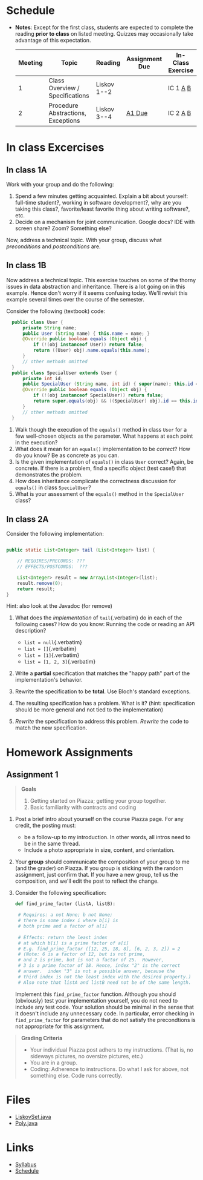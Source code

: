 # Schedule

-   **Notes**: Except for the first class, students are expected to
    complete the reading **prior to class** on listed meeting. Quizzes
    may occasionally take advantage of this expectation. 

    | Meeting | Topic                              | Reading     | Assignment Due          | In-Class Exercise                        |
    |---------|------------------------------------|-------------|-------------------------|------------------------------------------|
    | 1       | Class Overview / Specifications    | Liskov 1--2 |                         | IC 1 [A](#in-class-1a) [B](#in-class-1b) |
    | 2       | Procedure Abstractions, Exceptions | Liskov 3--4 | [A1 Due](#assignment-1) | IC 2 [A](#in-class-2a) [B](#in-class-2b) |


# In class Excercises

## In class 1A

Work with your group and do the following:

1.  Spend a few minutes getting acquainted. Explain a bit about
    yourself: full-time student?, working in software development?, why
    are you taking this class?, favorite/least favorite thing about
    writing software?, etc.
2.  Decide on a mechanism for joint communication. Google docs? IDE with
    screen share? Zoom? Something else?

Now, address a technical topic. With your group, discuss what
*preconditions* and *postconditions* are.

## In class 1B

Now address a technical topic. This exercise touches on some of the thorny issues in data abstraction and inheritance. There is a lot going on in this example. Hence don't worry if it seems confusing today. We'll revisit this example several times over the course of the semester.

Consider the following (textbook) code:

``` java
  public class User {
      private String name;
      public User (String name) { this.name = name; }
      @Override public boolean equals (Object obj) {
          if (!(obj instanceof User)) return false;
          return ((User) obj).name.equals(this.name);
      }
      // other methods omitted
  }
  public class SpecialUser extends User {
      private int id;
      public SpecialUser (String name, int id) { super(name); this.id = id; }
      @Override public boolean equals (Object obj) {
          if (!(obj instanceof SpecialUser)) return false;
          return super.equals(obj) && ((SpecialUser) obj).id == this.id;
      }
      // other methods omitted
  }
```

1. Walk though the execution of the `equals()` method in class `User` for a few well-chosen objects as the parameter. What happens at each point in the execution? 
2. What does it mean for an `equals()` implementation to be *correct*? How do you know? Be as concrete as you can. 
3. Is the given implementation of `equals()` in class `User` correct? Again, be concrete. If there is a problem, find a specific object (test case!) that demonstrates the problem. 
4. How does inheritance complicate the correctness discussion for `equals()` in class `SpecialUser`? 
5. What is your assessment of the `equals()` method in the `SpecialUser` class?


## In class 2A

Consider the following implementation:

``` java

public static List<Integer> tail (List<Integer> list) {

    // REQUIRES/PRECONDS: ???
    // EFFECTS/POSTCONDS:  ???

    List<Integer> result = new ArrayList<Integer>(list);
    result.remove(0);
    return result;
}
```

Hint: also look at the Javadoc (for remove)

1.  What does the *implementation* of `tail`{.verbatim} do in each of
    the following cases? How do you know: Running the code or reading an
    API description?

    -   `list = null`{.verbatim}
    -   `list = []`{.verbatim}
    -   `list = [1]`{.verbatim}
    -   `list = [1, 2, 3]`{.verbatim}

2.  Write a **partial** specification that matches the "happy path"
    part of the implementation's behavior.

3.  Rewrite the specification to be **total**. Use Bloch's standard
    exceptions.

4.  The resulting specification has a problem. What is it? (hint:
    specification should be more general and not tied to the
    implementation)

5.  *Rewrite* the specification to address this problem. *Rewrite* the
    code to match the new specification.

<!-- ## In class 2B -->

<!-- **Goal**: Understanding Contracts -->

<!-- Consider the 3 methods `hasNext`{.verbatim} , `next`{.verbatim}, and -->
<!-- `remove`{.verbatim} in the Java -->
<!-- [Iterator](https://docs.oracle.com/javase/7/docs/api/java/util/Iterator.html) -->
<!-- interface: -->

<!-- -   For each method, identify all preconditions and postconditions. -->
<!-- -   For each precondition, identify a specific input that violates the -->
<!--     precondition. -->
<!-- -   For each postcondition, identify an input specific to that -->
<!--     postcondition. -->

<!-- ## In class 3A -->

<!-- Consider a simple generic `Queue`{.verbatim} implementation. -->

<!-- ``` java -->

<!-- public class Queue <E> { -->

<!--     private List<E> elements; -->
<!--     private int size; -->

<!--     public Queue() { -->
<!--         this.elements = new ArrayList<E>(); -->
<!--         this.size = 0; -->
<!--     } -->

<!--     public void enQueue (E e) { -->
<!--         elements.add(e); -->
<!--         size++; -->
<!--     } -->

<!--     public E deQueue () { -->
<!--         if (size == 0) throw new IllegalStateException("Queue.deQueue"); -->
<!--         E result = elements.get(0); -->
<!--         elements.remove(0); -->
<!--         size--; -->
<!--         return result; -->
<!--     } -->

<!--     public boolean isEmpty() { -->
<!--         return size == 0; -->
<!--     } -->
<!-- } -->

<!-- ``` -->

<!-- 1.  Rewrite `Queue`{.verbatim} to be **immutable**. Keep the -->
<!--     representation variables `elements`{.verbatim} and -->
<!--     `size`{.verbatim}. -->
<!-- 2.  Do the right thing with `enQueue()`{.verbatim}. -->
<!-- 3.  Do the right thing with `deQueue()`{.verbatim}. -->

<!-- ## In class 3B -->

<!-- Consider Liskov's Poly example, where an abstract Poly is defined as -->
<!-- $c_0 + c_1x + c_2x^2 + \dots$, and is implemented with two variables: -->

<!-- ``` java -->
<!-- private int deg; -->
<!-- private int[] trms; -->
<!-- ``` -->

<!-- ``` text -->
<!-- Fill in example values that are mapped by the abstraction function. -->
<!-- Abstract Poly State: -->
<!-- What is a "state"? -->



<!-- AF -->
<!-- /|\ -->
<!-- | -->
<!-- | -->
<!-- | -->
<!-- |---------------------------------------------------------- -->
<!-- | -->
<!-- | -->
<!-- | -->
<!-- | -->






<!-- Representation State: (deg, trms) -->
<!-- ``` -->

<!-- 1.  Identify representation states that should not be mapped. -->
<!-- 2.  Try to capture these states with a rule (that is, a rep-invariant). -->
<!-- 3.  Devise a representation that is suitable for a mutable version of -->
<!--     Poly. -->
<!-- 4.  Develop a rep-invariant for that representation. -->

<!-- ## In class 4 -->

<!-- ``` java -->
<!-- // {N >= 0}   # P -->
<!-- i = 0; -->
<!-- while (i < N){ -->
<!--     i = i + 1; -->
<!-- } -->

<!-- //{i == N}  # Q -->
<!-- ``` -->

<!-- -   Identify the loop invariants for the loop in this program -->
<!-- -   Use a sufficiently strong invariant to prove the program is correct -->
<!-- -   Attemp to prove the program using an insufficiently strong -->
<!--     invariant, describe what happens and why. -->

<!-- ## In class 5A -->

<!-- Consider Liskov's immutable `Poly`{.verbatim} example, where an -->
<!-- abstract `Poly`{.verbatim} is defined as $c_0 + c_1x + c_2x^2 + \dots$, -->
<!-- and is implemented with one variable: -->

<!-- ``` java -->
<!-- private Map<Integer, Integer> map; -->
<!-- ``` -->

<!-- Fill in example values that are mapped by the abstraction function. -->

<!-- ``` text -->

<!-- Abstract State: Poly -->

<!-- AF -->
<!-- /|\ -->
<!-- | -->
<!-- | -->
<!-- | -->
<!-- |---------------------------------------------------------- -->
<!-- | -->
<!-- | -->
<!-- | -->
<!-- | -->



<!-- Representation State: map -->

<!-- ``` -->

<!-- 1.  Identify representation states that should not be mapped. -->
<!-- 2.  Try to capture these states with a rule (that is, a rep-invariant). -->
<!-- 3.  Consider implementing the `degree()`{.verbatim} method. What code -->
<!--     would do the job? What more specific type of map would make the -->
<!--     implementation simpler? -->

<!-- ## In class 5B -->

<!-- Consider the code: -->

<!-- ``` java -->

<!-- public class Members { -->
<!--     // Members is a mutable record of organization membership -->
<!--     // AF: Collect the list as a set -->
<!--     // rep-inv1: members != null -->
<!--     // rep-inv2: members != null && no duplicates in members -->
<!--     // for simplicity, assume null can be a member... -->

<!--     List<Person> members;   // the representation -->

<!--     //  Post: person becomes a member -->
<!--     public void join (Person person) { members.add   (person);} -->

<!--     //  Post: person is no longer a member -->
<!--     public void leave(Person person) { members.remove(person);} -->

<!-- ``` -->

<!-- 1.  Analyze these 4 questions for rep-inv 1. -->
<!--     1.  Does `join()`{.verbatim} maintain rep-inv? -->
<!--     2.  Does `join()`{.verbatim} satisfy contract? -->
<!--     3.  Does `leave()`{.verbatim} maintain rep-inv? -->
<!--     4.  Does `leave()`{.verbatim} satisfy contract? -->
<!-- 2.  Repeat for rep-inv 2. -->
<!-- 3.  Recode `join()`{.verbatim} to make the verification go through. -->
<!--     Which rep-invariant do you use? -->
<!-- 4.  Recode `leave()`{.verbatim} to make the verification go through. -->
<!--     Which rep-invariant do you use? -->

<!-- ## In class 6A -->

<!-- Consider the Java `Iterator<E>`{.verbatim} interface: -->

<!-- ``` java -->
<!-- public boolean hasNext(); -->
<!-- public E next() throws NoSuchElementException -->
<!--                        public void remove() throws IllegalStateException -->
<!-- ``` -->

<!-- 1.  What is the abstract state of an iterator without the -->
<!--     `remove()`{.verbatim} method? -->
<!-- 2.  Work through an example iterating over a list of strings: -->
<!--     `["bat", "cat", "dog"]`{.verbatim} -->
<!-- 3.  What is the abstract state of an iterator with a -->
<!--     `previous()`{.verbatim} method? -->
<!-- 4.  What is the abstract state of an iterator with the -->
<!--     `remove()`{.verbatim} method? -->

<!-- ## In class 6B -->

<!-- Consider the example in Bloch's Item 50 (3rd Edition): -->

<!-- ``` java -->

<!-- // Broken “immutable” time period class -->
<!-- public final class Period {               // Question 3 -->
<!--     private final Date start; -->
<!--     private final Date end; -->

<!--     /** -->
<!--      * @param start the beginning of the period -->
<!--      * @param end the end of the period; must not precede start -->
<!--      * @throws IAE if start is after end -->
<!--      * @throws NPE if start or end null -->
<!--      */ -->

<!--     public Period (Date start, Date end) { -->
<!--         if (start.compareTo(end) > 0) throw new IAE(); -->
<!--         this.start = start; this.end = end;  // Question 1 -->
<!--     } -->
<!--     public Date start() { return start;}    // Question 2 -->
<!--     public Date end()   { return end;}      // Question 2 -->
<!-- } -->
<!-- ``` -->

<!-- 1.  Write code that shows the problem the line marked // Question 1. -->

<!-- 2.  Write code that shows the problem the lines marked // Question 2. -->

<!-- 3.  Suppose that the class declaration were: -->

<!--     ``` java -->
<!--     public class Period { // Question 3 -->
<!--     ``` -->

<!--     -   Write code that shows the problem. -->

<!-- 4.  Bloch fixes the constructor as follows: -->

<!--     ``` java -->
<!--     public Period (Date start, Date end) { -->
<!--         this.start = new Date(start.getTime());  // Defensive copy -->
<!--         this.end   = new Date(end.getTime());    // Defensive copy -->

<!--         if (this.start.compareTo(end) > 0) throw new IAE(); -->
<!--     ``` -->

<!--     1.  Bloch states that `clone()`{.verbatim} would be inappropriate -->
<!--         for copying the dates. Write code that shows the problem. -->
<!--     2.  Bloch defers the exception check until the end, which seems to -->
<!--         violate normal practice. What's the problem with checking -->
<!--         early? -->

<!-- ## In class 7A -->

<!-- **Goal**: Understanding dynamic dispatching -->

<!-- Consider Liskov's `MaxIntSet`{.verbatim} example with explict -->
<!-- `repOk()`{.verbatim} calls: (Really, we'd need assertions on these -->
<!-- calls...) -->

<!-- ``` java -->

<!-- public class IntSet { -->
<!--     public void insert(int x) {...; repOk();} -->
<!--     public void remove(int x) {...; repOk();} -->
<!--     public boolean repOk() {...} -->
<!-- } -->
<!-- public class MaxIntSet extends IntSet { -->
<!--     public void insert(int x) {...; super.insert(x); repOk();} -->
<!--     public void remove(int x) {super.remove(x); ...; repOk();} -->
<!--     public boolean repOk() {super.repOk(); ...;} -->
<!-- } -->

<!-- MaxIntSet s = {3, 5}; s.remove(5);  // repOk()???? -->
<!-- ``` -->

<!-- 1.  What do the `"..."`{.verbatim} bits do? -->
<!-- 2.  How does the call work out? -->
<!-- 3.  What is the abstract state of a `MaxIntSet`{.verbatim}? There are -->
<!--     two options. What are they, and what are the consequences of each -->
<!--     choice? -->

<!-- ## In class 7B -->

<!-- Consider the following: -->

<!-- ``` java -->

<!-- class A: -->
<!--     public void reduce (Reducer x) -->
<!--         // Effects: if x is null throw NPE -->
<!--         // else if x is not appropriate for this throw IAE -->
<!--         // else reduce this by x -->

<!--         class B: -->
<!--         public void reduce (Reducer x) -->
<!--         // Requires: x is not null -->
<!--         // Effects: if x is not appropriate for this throw IAE -->
<!--         // else reduce this by x -->

<!--         class C: -->
<!--         public void reduce (Reducer x) -->
<!--         // Effects: if x is null return (normally) with no change to this -->
<!--         // else if x is not appropriate for this throw IAE -->
<!--         // else reduce this by x -->
<!-- ``` -->

<!-- Analyze the "methods rule" for `reduce()`{.verbatim} in each of these -->
<!-- cases: Note: Some analysis may not be necessary. If so, indicate that. -->

<!-- ``` text -->

<!-- B extends A. -->
<!-- Precondition Part: -->
<!-- Postcondition Part: -->
<!-- ----------------------------------- -->
<!-- C extends A. -->
<!-- Precondition Part: -->
<!-- Postcondition Part: -->
<!-- ----------------------------------- -->
<!-- A extends B. -->
<!-- Precondition Part: -->
<!-- Postcondition Part: -->
<!-- ----------------------------------- -->
<!-- C extends B. -->
<!-- Precondition Part: -->
<!-- Postcondition Part: -->
<!-- ----------------------------------- -->
<!-- A extends C. -->
<!-- Precondition Part: -->
<!-- Postcondition Part: -->
<!-- ----------------------------------- -->
<!-- ``` -->

<!-- ## In class 7C -->

<!-- Consider the following: -->

<!-- ``` java -->
<!-- public class Counter{   // Liskov 7.8 -->
<!--     public Counter()     //EFF: Makes this contain 0 -->
<!--         public int get()     //EFF: Returns the value of this -->
<!--         public void incr()   //MOD: this //EFF: makes this larger -->
<!--         } -->
<!-- public class Counter2 extends Counter { // Liskov 7.9 -->
<!--     public Counter2()         //EFF: Makes this contain 0 -->
<!--         public void incr()       // MOD: this //EFF: double this -->
<!--         } -->
<!-- public class Counter3 extends Counter {  // Liskov 7.10 -->
<!--     public Counter3(int n)   //EFF: Makes this contain n -->
<!--         public void incr(int n)  // MOD: this //EFF: if n>0 add n to this -->
<!--         } -->
<!-- ``` -->

<!-- 1.  Is there a constraint about negative/zero values for this? How do we -->
<!--     know? -->
<!-- 2.  What methods are in the `Counter2`{.verbatim} API? -->
<!-- 3.  Is `Counter2`{.verbatim} a valid subtype of Counter? -->
<!-- 4.  What methods are in the `Counter3`{.verbatim} API? -->

<!-- ## In class 8 -->

<!-- This is a recap exercise. -->

<!-- ``` java -->
<!-- public class BoundedQueue { -->
<!--     private Object rep[]; -->
<!--     private int front = 0; -->
<!--     private int back = -1; -->
<!--     private int size = 0; -->
<!--     private int count = 0; -->

<!--     public BoundedQueue(int size) { -->
<!--         if (size > 0) { -->
<!--             this.size = size; -->
<!--             rep = new Object[size]; -->
<!--             back = size - 1; -->
<!--         }  } -->

<!--     public boolean isEmpty() { return (count == 0); } -->
<!--     public boolean isFull() { return (count == size); } -->
<!--     public int getCount() { return count; } -->

<!--     public void put(Object e) { -->
<!--         if (e != null && !isFull()) { -->
<!--             back++; -->
<!--             if (back >= size) -->
<!--                 back = 0; -->
<!--             rep[back] = e; -->
<!--             count++; -->
<!--         } } -->

<!--     public Object get() { -->
<!--         Object result = null; -->
<!--         if (!isEmpty()) { -->
<!--             result = rep[front]; -->
<!--             rep[front] = null; -->
<!--             front++; -->
<!--             if (front >= size) -->
<!--                 front = 0; -->
<!--             count--; -->
<!--         } -->
<!--         return result; -->
<!--     } -->
<!--     @Override public String toString() { -->
<!--         String result = "front = " + front; -->
<!--         result += "; back = " + back; -->
<!--         result += "; size = " + size; -->
<!--         result += "; count = " + count; -->
<!--         result += "; rep = ["; -->
<!--         for (int i = 0; i < rep.length; i++) { -->
<!--             if (i < rep.length-1) -->
<!--                 result = result + rep[i] + ", "; -->
<!--             else -->
<!--                 result = result + rep[i]; -->
<!--         } -->
<!--         return result + "]"; -->
<!--     } -->
<!-- } -->

<!-- ``` -->

<!-- 1.  What is wrong with `toString()`{.verbatim}? What needs to be done to -->
<!--     fix it? Make it so. -->

<!-- 2.  Write some sample client code to exercise the data structure. -->
<!--     Include some non-happy-path cases. -->

<!-- 3.  Write contracts for each method (as written), including the -->
<!--     constructor. -->

<!-- 4.  Build a rep-invariant. Focus on the code in `get()`{.verbatim}. -->
<!--     There are also lots of constraints on the array indices; these are -->
<!--     quite tricky to get right. The constructor also introduces some -->
<!--     complexity. -->

<!-- 5.  Suppose we removed the line -->

<!--     ``` java -->
<!--     rep[front] = null; -->
<!--     ``` -->

<!--     from `get()`{.verbatim}. -->

<!--     1.  Informally, why is this wrong? -->
<!--     2.  Formally, where does the correctness proof break down? -->
<!--     3.  Could a client ever see the problem? -->

<!-- 6.  Now that we've done some AF/RI analysis, what changes make the -->
<!--     implementation better? btw - this is code straight out of a -->
<!--     textbook. -->

<!-- 7.  Could this data structure be made immutable? If so, what would -->
<!--     change in the contracts and method headers? What would likely change -->
<!--     in the implementation? -->

<!-- ## In class 9 -->

<!-- ``` java -->
<!-- public class Person { -->

<!--     public enum Sex { -->
<!--         MALE, FEMALE -->
<!--     } -->

<!--     String name; -->
<!--     Sex gender; -->
<!--     String emailAddress; -->

<!--     public int getAge() { -->
<!--         // ... -->
<!--     } -->

<!--     public void printPerson() { -->
<!--         // ... -->
<!--     } -->
<!-- } -->

<!-- ``` -->

<!-- Approach 1: Create Methods That Search for Members That Match One -->
<!-- Characteristic. -->

<!-- One simplistic approach is to create several methods; each method -->
<!-- searches for members that match one characteristic, such as gender or -->
<!-- age. **Create a method that prints members that are older than a -->
<!-- specified age**. -->

<!-- Limitation: This approach can potentially make your application brittle, -->
<!-- which is the likelihood of an application not working because of the -->
<!-- introduction of updates (such as newer data types). Suppose that you -->
<!-- upgrade your application and change the structure of the Person class -->
<!-- such that it contains different member variables; perhaps the class -->
<!-- records and measures ages with a different data type or algorithm. You -->
<!-- would have to rewrite a lot of your API to accommodate this change. In -->
<!-- addition, this approach is unnecessarily restrictive; what if you wanted -->
<!-- to print members younger than a certain age, for example? -->

<!-- Approach 2: Create More Generalized Search Methods. -->

<!-- Create a method is more generic than the one in the previous approach. -->
<!-- It prints members within a specified range of ages. -->

<!-- Limitation: What if you want to print members of a specified sex, or a -->
<!-- combination of a specified gender and age range? What if you decide to -->
<!-- change the Person class and add other attributes such as relationship -->
<!-- status or geographical location? Although this method is more generic, -->
<!-- trying to create a separate method for each possible search query can -->
<!-- still lead to brittle code. You can instead separate the code that -->
<!-- specifies the criteria for which you want to search in a different -->
<!-- class. -->

<!-- Approach 3: Specify Search Criteria Code in a Local Class -->

<!-- Instead of writing filtering functions, use a new interface and class -->
<!-- for each search you plan. Use the following filtering criteria for -->
<!-- example: filters members that are eligible for Selective Service in the -->
<!-- United States: those who are male and between the ages of 18 and 25: -->

<!-- Limtation: Although this approach is less brittle---you don't have to -->
<!-- rewrite methods if you change the structure of the Person---you still -->
<!-- have additional code: a new interface and a local class for each search -->
<!-- you plan to perform in your application. Because one of the class -->
<!-- implements an interface, you can use an anonymous class instead of a -->
<!-- local class and bypass the need to declare a new class for each search. -->

<!-- Approach 4: Specify Search Criteria Code in an Anonymous Class -->

<!-- Use an anonymous class to address the issue with Approach 3. -->

<!-- Limtation: This approach reduces the amount of code required because you -->
<!-- don't have to create a new class for each search that you want to -->
<!-- perform. However, the syntax of anonymous classes is bulky considering -->
<!-- that the CheckPerson interface contains only one method. In this case, -->
<!-- you can use a lambda expression instead of an anonymous class, as -->
<!-- described in the next section. -->

<!-- Approach 5: Specify Search Criteria Code with a Lambda Expression -->

<!-- Use lambda expression to address the limitation the previous approach. -->

<!-- ## In class 10A -->

<!-- Given the following variable declarations, independently consider the -->
<!-- given 6 sequences of Java instructions. -->

<!-- ``` java -->

<!-- String           string = "bat"; -->
<!-- Integer          x = 7; -->
<!-- Object[]         objects; -->
<!-- List             rawList; -->
<!-- List < Object >  objectList; -->
<!-- List < String >  stringList; -->

<!-- ``` -->

<!-- Identify any code that results in a compiler error or warning. Identify -->
<!-- any code that raises a runtime exception. Once a compiler error is -->
<!-- noted, you do not need to analyze the sequence further. -->

<!-- 1.  ``` java -->
<!--     objects = new String[1]; -->
<!--     objects[0] = string; -->
<!--     objects[0] = x; -->
<!--     ``` -->

<!-- 2.  ``` java -->
<!--     objects = new Object[1]; -->
<!--     objects[0] = string; -->
<!--     objects[0] = x; -->
<!--     ``` -->

<!-- 3.  ``` java -->
<!--     stringList = new ArrayList < String >(); -->
<!--     stringList.add(string) ; -->
<!--     ``` -->

<!-- 4.  ``` java -->
<!--     objectList = new ArrayList < String >(); -->
<!--     objectList.add(string) ; -->
<!--     ``` -->

<!-- 5.  ``` java -->
<!--     objectList = new ArrayList < Object >(); -->
<!--     objectList.add(string) ; -->
<!--     objectList.add(x) ; -->
<!--     ``` -->

<!-- 6.  ``` java -->
<!--     rawList = new ArrayList(); -->
<!--     rawList.add(string) ; -->
<!--     rawList.add(x) ; -->
<!--     ``` -->

<!-- ## In class 10B -->

<!-- ``` java -->
<!-- // Chooser - a class badly in need of generics! -->
<!-- // Bloch 3rd edition, Chapter 5, Item 28:  Prefer lists to arrays -->

<!-- public class Chooser { -->
<!--     private final Object[] choiceArray; -->

<!--     public Chooser (Collection choices) { -->
<!--         choiceArray = choices.toArray(); -->
<!--     } -->

<!--     public Object choose() { -->
<!--         Random rnd = ThreadLocalRandom.current(); -->
<!--         return choiceArray [rnd.nextInt(choiceArray.length)]; -->
<!--     } -->
<!-- } -->
<!-- ``` -->

<!-- -   First, simply generify by adding a type to the Chooser class. What -->
<!--     is the compiler error with this approach? -->
<!-- -   How can you turn the compiler error into a compiler warning? -->
<!-- -   Can this warning be suppressed? Should it? -->
<!-- -   How can you adopt Bloch's advice about arrays and lists to get a -->
<!--     typesafe Chooser class without doing anything else that is -->
<!--     complicated? -->
<!-- -   Add rep invariants and contracts (e.g., throw exceptions in unwanted -->
<!--     cases); check if code satisfies these; and if not modify code to -->
<!--     satisfy them. This question will take the most time! -->
<!-- -   Add a `addChoice`{.verbatim} method to the API and write appropriate -->
<!--     contracts for it -->

<!-- ## In class 10C -->

<!-- ``` java -->
<!-- public class BoundedQueue { -->

<!--     private Object rep[]; -->
<!--     protected int front = 0; -->
<!--     protected int back = -1; -->
<!--     private int size = 0; -->
<!--     protected int count = 0; -->

<!--     public BoundedQueue(int size) { -->
<!--         if (size > 0) { -->
<!--             this.size = size; -->
<!--             rep = new Object[size]; -->
<!--             back = size - 1; -->
<!--         }  } -->

<!--     public boolean isEmpty() { return (count == 0); } -->

<!--     public boolean isFull() { return (count == size); } -->

<!--     public int getCount() { return count; } -->

<!--     public void put(Object e) { -->
<!--         if (e != null && !isFull()) { -->
<!--             back++; -->
<!--             if (back >= size) -->
<!--                 back = 0; -->
<!--             rep[back] = e; -->
<!--             count++; -->
<!--         }  } -->

<!--     public Object get() { -->
<!--         Object result = null; -->
<!--         if (!isEmpty()) { -->
<!--             result = rep[front]; -->
<!--             rep[front] = null; -->
<!--             front++; -->
<!--             if (front >= size) -->
<!--                 front = 0; -->
<!--             count--; -->
<!--         } -->
<!--         return result; -->
<!--     } -->
<!-- } -->

<!-- ``` -->

<!-- **Generify**! -->

<!-- -   Can you add a `putAll()` method? A `getAll()` method? -->
<!-- -   Recall that we used this same example in in-class 6 as a vehicle for -->
<!--     applying Liskov's ideas to make code easier to understand. -->

<!-- ## In class 11A -->

<!-- Consider Bloch's `Point/ColorPoint`{.verbatim} example. For today, -->
<!-- ignore the `hashCode()`{.verbatim} issue. -->

<!-- ``` java -->

<!-- public class Point {  // routine code -->
<!--     private int x; private int y; -->
<!--     ... -->
<!--         @Override public boolean equals(Object obj) {  // Standard recipe -->
<!--         if (!(obj instanceof Point)) return false; -->

<!--         Point p = (Point) obj; -->
<!--         return p.x == x && p.y == y; -->
<!--     } -->
<!-- } -->

<!-- public class ColorPoint extends Point {  // First attempt: Standard recipe -->
<!--     private COLOR color; -->
<!--     ... -->
<!--         @Override public boolean equals(Object obj) { -->
<!--         if (!(obj instanceof ColorPoint)) return false; -->

<!--         ColorPoint cp = (ColorPoint) obj; -->
<!--         return super.equals(obj) && cp.color == color; -->
<!--     } -->
<!-- } -->

<!-- public class ColorPoint extends Point {  // Second attempt: DON'T DO THIS! -->
<!--     private COLOR color; -->
<!--     ... -->
<!--         @Override public boolean equals(Object obj) { -->
<!--         if (!(o instance of Point)) return false; -->

<!--         // If obj is a normal Point, be colorblind -->
<!--         if (!(obj instanceof ColorPoint)) return obj.equals(this); -->

<!--         ColorPoint cp = (ColorPoint) obj; -->
<!--         return super.equals(obj) && cp.color == color; -->
<!--     } -->
<!-- } -->
<!-- ``` -->

<!-- 1.  What is the `equals()`{.verbatim} contract? What is the standard -->
<!--     recipe? -->

<!-- 2.  Why does Bloch use the `instanceof`{.verbatim} operator in the -->
<!--     standard recipe? -->

<!-- 3.  Write client code that shows a contract problem with the first -->
<!--     attempt at `ColorPoint`{.verbatim} (i.e., what contract does it -->
<!--     break?) -->

<!-- 4.  Write client code that shows a contract problem with the second -->
<!--     attempt at `ColorPoint`{.verbatim} (i.e., what contract does it -->
<!--     break?). -->

<!-- 5.  Some authors recommend solving this problem by using a different -->
<!--     standard recipe for `equals()`{.verbatim}. -->

<!--     -   What's the key difference? -->

<!--     -   Which approach do you want in the following code: -->

<!--         ``` java -->
<!--         public class CounterPoint extends Point -->
<!--                                           private static final AtomicInteger counter = -->
<!--                                           new AtomicInteger(); -->

<!--         public CounterPoint(int x, int y) { -->
<!--             super (x, y); -->
<!--             counter.incrementAndGet(); -->
<!--         } -->
<!--         public int numberCreated() { return counter.get(); } -->

<!--         @Override public boolean equals (Object obj) { ??? } -->
<!--         } -->


<!--         // Client code: -->

<!--         Point p = PointFactory.getPoint();   // either a Point or a CounterPoint -->
<!--         Set<Point> importantPoints =   // a set of important points -->
<!--             boolean b = PointUtilities.isImportant(p);  // value? -->

<!--         ``` -->

<!-- ## In class 11B -->

<!-- Consider a variation of Liskov's `IntSet`{.verbatim} example (Figure -->
<!-- 5.10, page 97) -->

<!-- ``` java -->

<!-- public class IntSet implements Cloneable { -->
<!--     private List<Integer> els; -->
<!--     public IntSet () { els = new ArrayList<Integer>(); } -->
<!--     ... -->
<!--         @Override -->
<!--         public boolean equals(Object obj) { -->
<!--         if (!(obj instanceof IntSet)) return false; -->

<!--         IntSet s = (IntSet) obj; -->
<!--         return ??? -->
<!--             } -->

<!--     @Override -->
<!--     public int hashCode() { -->
<!--         // see below -->
<!--     } -->

<!--     // adding a private constructor -->
<!--     private IntSet (List<Integer> list) { els = list; } -->

<!--     @Override -->
<!--     public IntSet clone() { -->
<!--         return new IntSet ( new ArrayList<Integer>(els)); -->
<!--     } -->

<!-- } -->
<!-- ``` -->

<!-- 1.  How should the `equals()`{.verbatim} method be completed? -->

<!-- 2.  Analyze the following ways to implement `hashCode()`{.verbatim}? If -->
<!--     there is a problem, give a test case that shows the problem. -->

<!--     1.  not overridden at all -->

<!--     2.  return 42; -->

<!--     3.  return `els.hashCode()`{.verbatim}; -->

<!--     4.  `int sum = 0; for (Integer i : els) sum += i.hashCode(); return sum;` -->

<!-- 3.  What's the problem with `clone()`{.verbatim} here (something with -->
<!--     subtyping)? Give a test case that shows the problem. -->

<!-- 4.  Fix `clone()`{.verbatim} in two very different ways. -->

<!-- ## In class 12A -->

<!-- Consider Bloch's `InstrumentedHashSet`, `InstrumentedSet`, and -->
<!-- `ForwardingSet` examples: -->

<!-- ``` java -->
<!-- public class InstrumentedHashSet<E> extends HashSet<E>{ -->
<!--     private int addCount = 0; -->
<!--     public InstrumentedHashSet() {} -->

<!--     @Override public boolean add(E e){ -->
<!--         addCount++; -->
<!--         return super.add(e); -->
<!--     } -->
<!--     @Override public boolean addAll(Collection<? extends E> c){ -->
<!--         // What to do with addCount? -->
<!--         return super.addAll(c); -->
<!--     } -->
<!--     public int getAddCount(){ return addCount; } -->
<!-- } -->

<!-- public class InstrumentedSet<E> extends ForwardingSet<E>{ -->
<!--     private int addCount = 0; -->

<!--     public InstrumentedSet(Set<E> s){ super(s); } -->
<!--     @Override public boolean add(E e){ addCount++; return super.add(e); } -->
<!--     public int getAddCount(){ return addCount; } -->
<!-- } -->

<!-- public class ForwardingSet<E> implements Set<E> { -->
<!--     private final Set<E> s; -->

<!--     public ForwardingSet(Set<E> s){ this.s = s; } -->
<!--     public           boolean add(E e)        { return s.add(e);     } -->
<!--     public           boolean remove(Object o){ return s.remove(o);  } -->
<!--     @Override public boolean equals(Object o){ return s.equals(o);  } -->
<!--     @Override public int     hashCode()      { return s.hashCode(); } -->
<!--     @Override public String  toString()      { return s.toString(); } -->
<!--     // Other forwarded methods from Set interface omitted -->
<!-- } -->
<!-- ``` -->

<!-- Consider also the following client code: -->

<!-- ``` java -->
<!-- Set<String> r = new HashSet<String>(); -->
<!-- r.add("ant"); r.add("bee"); -->

<!-- Set<String> sh = new InstrumentedHashSet<String>(); -->
<!-- sh.addAll(r); -->

<!-- Set<String> s =  new InstrumentedSet<String>(r); -->
<!-- s.add("ant"); s.add("cat"); -->

<!-- Set<String> t = new InstrumentedSet<String>(s); -->
<!-- t.add("dog"); -->

<!-- r.remove("bee"); -->
<!-- s.remove("ant"); -->
<!-- ``` -->

<!-- 1.  How do you think the `addCount` variable should be updated in the -->
<!--     `addAll()` method in `InstrumentedHashSet`? -->
<!--     1.  Why is this a hard question? -->
<!--     2.  What does the answer say about inheritance? -->
<!--     3.  Does `equals()`{.verbatim} behave correctly in -->
<!--         `InstrumentedHashSet?`{.verbatim} -->
<!-- 2.  Given your previous answer, what is the value of -->
<!--     `sh.addCount`{.verbatim} at the end of the computation? -->
<!-- 3.  Consider the `InstrumentedSet`{.verbatim} solution. Besides being -->
<!--     correct (always a plus!) why is it more general than the -->
<!--     `InstrumentedHashSet`{.verbatim} solution? -->
<!-- 4.  At the end of the computation, what are the values of: -->
<!--     `r`{.verbatim}, `s`{.verbatim}, and `t`{.verbatim}? -->
<!-- 5.  What would a call to `s.getAddCount()`{.verbatim} return at the end -->
<!--     of the computation? -->
<!-- 6.  At the end of the computation, what are the values of: -->
<!--     `r.equals(s)`{.verbatim}, `s.equals(t)`{.verbatim}, and -->
<!--     `t.equals(s)`{.verbatim}? -->
<!--     -   Are there any problems with the `equals()`{.verbatim} contract? -->

<!-- **Note**: There is a lot going on in this example. I highly recommend -->
<!-- that you play with the code until you understand it. -->

<!-- ## In class 12B -->

<!-- ``` java -->
<!-- public class Super { -->
<!--     public Super() { -->
<!--         overrideMe(); -->
<!--     } -->

<!--     public void overrideMe () { -->
<!--     } -->
<!-- } -->
<!-- public final class Sub extends Super { -->

<!--     private final Date date;  // filled in by constructor -->

<!--     public Sub() { -->
<!--         date = new Date(); -->
<!--     } -->
<!--     @Override public void overrideMe () { -->
<!--         System.out.println(date); -->
<!--     } -->

<!--     public static void main (String[] args) { -->
<!--         Sub sub = new Sub(); -->
<!--         sub.overrideMe(); -->
<!--     } -->
<!-- } -->
<!-- ``` -->

<!-- 1.  What is the pattern, and how common is it? -->
<!-- 2.  What does the main method do, and why? -->
<!-- 3.  Which of Bloch's rules does this example break? -->
<!-- 4.  What does this example mean for `Cloneable`{.verbatim} interface and -->
<!--     the `clone()`{.verbatim} method? -->
<!-- 5.  What does this example mean for `Serializable`{.verbatim} interface -->
<!--     and the `readObject()`{.verbatim} method? -->
<!-- 6.  To what extent does this rule generalize to producer methods? -->

<!-- ## In class 12C -->

<!-- Consider a mutable complex number class: -->

<!-- ``` java -->
<!-- public class MComplex { -->
<!--     double re; protected double im; -->

<!--     public MComplex (double re, double im) { this.re = re; this.im = im; } -->

<!--     public double getReal()      { return re; } -->
<!--     public double getImaginary() { return im; } -->

<!--     public void setReal(double re)      { this.re = re; } -->
<!--     public void setImaginary(double im) { this.im = im; } -->

<!--     public void add (MComplex c) { re += c.re; im += c.im; } -->

<!--     public void subtract (MComplex c) { re -= c.re; im -= c.im; } -->

<!--     public void multiply (MComplex c) { -->
<!--         double r = re * c.re - im * c.im; -->
<!--         double i = re * c.im + im * c.re; -->
<!--         re = r; im = i; -->
<!--     } -->

<!--     public void divide (MComplex c) { -->
<!--         double den = c.re * c.re + c.im * c.im; -->
<!--         double r = (re * c.re - im * c.im) / den; -->
<!--         double i = (re * c.im + im * c.re) / den; -->
<!--         re = r; im = i; -->
<!--     } -->

<!--     @Override public boolean equals (Object o) { -->
<!--         if (o == this)               return true; -->
<!--         if (!(o instanceof MComplex)) return false; -->
<!--         MComplex c = (MComplex) o; -->

<!--         // See Bloch page 43 to find out why to use compare() instead of == -->
<!--         return Double.compare(re, c.re) == 0 && -->
<!--             Double.compare(im, c.im) == 0; -->
<!--     } -->

<!--     @Override public int hashCode () { -->
<!--         int result = 17 + hashDouble(re); -->
<!--         result = 31 * result + hashDouble(im); -->
<!--         return result; -->
<!--     } -->

<!--     private int hashDouble (double val) { -->
<!--         long longBits = Double.doubleToLongBits(val); -->
<!--         return (int) (longBits ^ (longBits >>>32)); -->
<!--     } -->

<!--     @Override public String toString() { return "(" + re + " + " + im + "i)"; } -->
<!-- } -->

<!-- ``` -->

<!-- Before we get to immutability, consider the method contracts. Where do -->
<!-- the various contracts "come from", and is there anything in the -->
<!-- (missing) JavaDoc that might require a bit of research? -->

<!-- Apply each of Bloch's 5 rules for making a class immutable: -->

<!-- 1.  Don't provide any methods that modify the object's state. How do -->
<!--     you handle the mutators? -->
<!-- 2.  Ensure that no methods can be overridden. -->
<!--     -   Why is this a problem? Show me! -->
<!--     -   Fix the problem: -->
<!--         -   Change the class declaration, or -->
<!--         -   Change the method declarations, or -->
<!--         -   Change the constructor visibility. -->
<!-- 3.  Make all fields final. -->
<!-- 4.  Make all fields private. -->
<!--     -   Is there a significant difference in visibility between re and -->
<!--         im? -->
<!-- 5.  Ensure exclusive access to any mutable components. -->

<!-- ## In class 13 -->

<!-- This is a JUnit theory exercise. -->

<!-- 1.  Write a JUnit theory that captures the symmetry property of the -->
<!--     `equals()`{.verbatim} method. -->
<!--     1.  Create `@DataPoints`{.verbatim} from Bloch's -->
<!--         `Point`{.verbatim}, `ColorPoint`{.verbatim} classes. So that -->
<!--         we're all on the same page, create 1 `null`{.verbatim} -->
<!--         reference, 1 `Point`{.verbatim} object and 2 -->
<!--         `ColorPoint`{.verbatim} objects. -->
<!--     2.  Given this set of data points: -->
<!--         -   How many combinations are considered by the theory? -->
<!--         -   How many combinations make it past the preconditions of the -->
<!--             theory? -->
<!--         -   How many combinations make it to the postcondition of the -->
<!--             theory? -->
<!-- 2.  Repeat the exercise for the transitive property for -->
<!--     `equals()`{.verbatim}. -->
<!-- 3.  Recall the `equals()`{.verbatim} and `hashCode()`{.verbatim} -->
<!--     discussion in Bloch. Write a JUnit theory that encodes the -->
<!--     consistency property between `equals()`{.verbatim} and -->
<!--     `hashCode()`{.verbatim}. -->

<!-- ## In class 14A -->

<!-- Consider the following (bad) Java, implementing the "C style" enum -->
<!-- pattern: -->

<!-- ``` java -->
<!-- public class Coins { -->
<!--     public static final int PENNY = 1; -->
<!--     public static final int NICKLE = 5; -->
<!--     public static final int DIME = 10; -->
<!--     public static final int QUARTER = 25; -->
<!-- } -->

<!-- ``` -->

<!-- 1.  Give example code that illustrates a type safety problem with -->
<!--     `Coins`{.verbatim}. Work through a range of expressions from -->
<!--     "probably ok" to "clearly wrong". -->
<!-- 2.  What code would you need to turn a nickel into a string? Explain how -->
<!--     this could go wrong at runtime. -->
<!-- 3.  What code would you need to iterate through the coins? -->
<!-- 4.  Would extensions to this particular enum be likely to require -->
<!--     recompilation of client code? Explain. -->
<!-- 5.  Write a decent Java Enum for coins. -->
<!-- 6.  Turn a nickle into a string. -->
<!-- 7.  Iterate though the coins. -->

<!-- Consider Bloch's example: -->

<!-- ``` java -->
<!-- // Abuse of ordinal to derive an associated value – DON’T DO THIS -->
<!-- public enum Ensemble { -->
<!--     SOLO,   DUET,   TRIO,  QUARTET, QUINTET,  -->
<!--     SEXTET, SEPTET, OCTET, NONET,   DECTET; -->

<!--     public int numberOfMusicians() { return ordinal() + 1; } -->
<!-- } -->
<!-- ``` -->

<!-- Explain why it's wrong, fix it, and add another enum with an -->
<!-- overlapping number of musicians. -->

<!-- ## In class 14B -->

<!-- This is a recap exercise based on the map-based implementation of -->
<!-- Liskov's polynomial example: [MapPoly](./files/MapPoly.java) -->

<!-- 1.  How are the following polynomials represented? -->

<!--     -   $0$ -->
<!--     -   $3-7x^4$ -->

<!-- 2.  Bloch would not accept that the `MapPoly` class is immutable. Why -->
<!--     not? Show how it would be possible to provide mutable behavior with -->
<!--     the class if Bloch's problem isn't fixed. Fix the problem, and -->
<!--     implement any other changes Bloch suggests, even if they don't -->
<!--     compromise immutability in this particular example. -->

<!-- 3.  Write a reasonable rep-invariant for `MapPoly`. -->

<!-- 4.  Provide reasonable implementations of `equals()` and `hashCode()`. -->
<!--     Explain why you believe your implemetations are appropriate. -->

<!-- 5.  As written, the **contract** for the `coeff()` method is -->
<!--     inconsistent with other contracts in the class. -->

<!--     -   What is the inconsistency with the contract? -->
<!--     -   Fix the inconsistency with the contract. -->
<!--     -   Fix the code to match the revised contract. -->

<!-- 6.  Argue that the implementation of the `coeff()` method is correct -->
<!--     (with respect to your repaired contract, of course.) -->

<!-- 7.  Consider implementing `Cloneable` for this class. Decide whether -->
<!--     Bloch would think this is a good idea and provide justification for -->
<!--     your answer. Note: You don't have to actually implement anything -->
<!--     for this question. -->

<!-- 8.  See if you can come up with a theory about `Polys` and implement it -->
<!--     in JUnit. (`Polys` are math objects, so there should be properties -->
<!--     that you can specified as theories to test!) Here's a suggestion: -->
<!--     Think about the relationship between the degrees of two Polys being -->
<!--     multiplied and the resulting degree. -->

<!-- ## In class 15 -->

<!-- How well are you prepared for the final? This exercise should help you -->
<!-- find out. Piazza discussions encouraged! -->

<!-- ``` java -->

<!-- public class Stack { -->
<!--     private Object[] elements; private int size = 0; -->

<!--     public Stack() { this.elements = new Object[0]; } -->

<!--     public void push (Object e) { -->
<!--         if (e == null) throw new NullPointerException("Stack.push"); -->
<!--         ensureCapacity(); elements[size++] = e;   -->
<!--     } -->

<!--     public void pushAll (Object[] collection) { for (Object obj: collection) { push(obj); } } -->

<!--     public Object pop () { -->
<!--         if (size == 0) throw new IllegalStateException("Stack.pop"); -->
<!--         Object result = elements[--size]; -->
<!--         elements[size] = null; -->
<!--         return result; -->
<!--     } -->

<!--     @Override public String toString() { -->
<!--         String result = "size = " + size; -->
<!--         result += "; elements = ["; -->
<!--         for (int i = 0; i < elements.length; i++) { -->
<!--             if (i < elements.length-1) -->
<!--                 result = result + elements[i] + ", "; -->
<!--             else -->
<!--                 result = result + elements[i]; -->
<!--         } -->
<!--         return result + "]"; -->
<!--     } -->
<!-- } -->


<!-- ``` -->

<!-- 1.  Write a contract for `push(Object e)`{.verbatim}. -->
<!-- 2.  What is wrong with `toString()?`{.verbatim} Fix it. -->
<!-- 3.  What rep-invariant is likely broken? Fix it. This includes writing a -->
<!--     suitable rep-invariant. -->
<!-- 4.  How would Bloch's Item 25: *Prefer Lists to Arrays* apply here? -->
<!--     Would it make the rep-invariant simpler? -->
<!-- 5.  How would you argue that that `pop()`{.verbatim} is correct (or -->
<!--     not)? -->
<!-- 6.  What is the problem with `pushAll()`{.verbatim} ? why a contract for -->
<!--     it. What would Bloch suggest as an alternative? -->
<!-- 7.  Override `equals()`{.verbatim} (for both cases when elements is -->
<!--     Array and ArrayList). What else do you have to do? Do that too. -->

# Homework Assignments

## Assignment 1

> **Goals**
>  1.  Getting started on Piazza; getting your group together.
>  1.  Basic familiarity with contracts and coding

1.  Post a brief intro about yourself on the course Piazza page. For any
    credit, the posting must:
    -   be a follow-up to my introduction. In other words, all intros
        need to be in the same thread.
    -   Include a photo appropriate in size, content, and orientation.

2.  Your **group** should communicate the composition of your group to
    me (and the grader) on Piazza. If you group is sticking with the
    random assignment, just confirm that. If you have a new group, tell
    us the composition, and we'll edit the post to reflect the change.

3.  Consider the following specification:

    ``` Python
    def find_prime_factor (listA, listB):
    
     # Requires: a not None; b not None;
     # there is some index i where b[i] is 
     # both prime and a factor of a[i]
     
     # Effects: return the least index
     # at which b[i] is a prime factor of a[i]
     # E.g. find_prime_factor ([12, 25, 18, 8], [6, 2, 3, 2]) = 2
     # (Note: 6 is a factor of 12, but is not prime,
     # and 2 is prime, but is not a factor of 25.  However,
     # 3 is a prime factor of 18. Hence, index "2" is the correct
     # answer.  index "3" is not a possible answer, because the
     # third index is not the least index with the desired property.)
     # Also note that listA and listB need not be of the same length.
    ```

    Implement this `find_prime_factor` function. Although you should (obviously) test  your implementation yourself, you do not need to include any test code. Your solution should be minimal in the sense that it doesn't include any unnecessary code.  In particular, error checking in `find_prime_factor` for parameters that do not satisfy the precondtions is not appropriate  for this assignment.

> **Grading Criteria**
> -   Your individual Piazza post adhers to my instructions. (That is, no  sideways pictures, no oversize pictures, etc.)
> -  You are in a group.
> -  Coding: Adherence to instructions. Do what I ask for above, not  something else. Code runs correctly.

<!-- ## Assignment 2 -->

<!-- ### Goals: Contracts -->

<!-- For the second assignment, you'll build a *very* small piece of Java -->
<!-- for a contract with preconditions, transform the contract so that all -->
<!-- preconditions become postconditions (i.e., make it a *total* contract), -->
<!-- and then re-implement appropriately. -->

<!-- -   Consider a method that calculates the number of months needed to pay -->
<!--     off a loan of a given size at a fixed *annual* interest rate and a -->
<!--     fixed *monthly* payment. For instance, a \$100,000 loan at an 8% -->
<!--     annual rate would take 166 months to discharge at a monthly payment -->
<!--     of \$1,000, and 141 months to discharge at a monthly payment of -->
<!--     \$1,100. (In both of these cases, the final payment is smaller than -->
<!--     the others; I rounded 165.34 up to 166 and 140.20 up to 141.) -->
<!--     Continuing the example, the loan would never be paid off at a -->
<!--     monthly payment of \$100, since the principal would grow rather than -->
<!--     shrink. -->

<!-- Define a Java class called `Loan`. In that class, write a -->
<!-- method that satisfies the following specification: -->

<!-- ``` java -->
<!-- /* -->
<!--   @param principal:  Amount of the initial principal -->
<!--   @param rate:       Annual interest rate  (8% rate expressed as rate = 0.08) -->
<!--   @param payment:    Amount of the monthly payment -->
<!-- */ -->
<!-- public static int months (int principal, double rate, int payment) -->
<!-- // Requires: principal, rate, and payment all positive and payment is sufficiently large to drive the principal to zero. -->
<!-- // Effects:  return the number of months required to pay off the principal -->
<!-- ``` -->

<!-- Note that the precondition is quite strong, which makes implementing the -->
<!-- method easy. You should use double precision arithmetic internally, but -->
<!-- the final result is an integer, not a floating point value. The key step -->
<!-- in your calculation is to change the principal on each iteration with -->
<!-- the following formula (which amounts to monthly compounding): -->

<!-- ``` java -->
<!-- newPrincipal = oldPrincipal * (1 + monthlyInterestRate) - payment; -->
<!-- ``` -->

<!-- The variable names here are explanatory, not required. You may want to -->
<!-- use different variables, which is fine. -->

<!-- **To make sure you understand the point about preconditions, your code -->
<!-- is required to be minimal. Specifically, if it possible to delete parts -->
<!-- of your implementation and still have it satisfy the requirements, -->
<!-- you'll earn less than full credit.** -->

<!-- -   Now modify `months` so that it handles **all** of its -->
<!--     preconditions with exceptions. Use the standard exceptions -->
<!--     recommended by Bloch. Document this with a revised contract. You can -->
<!--     use JavaDoc or you can simply identify the postconditions. -->

<!-- ### Grading Criteria -->

<!-- -   Adherence to instructions. -->
<!-- -   Minimal implementation. -->
<!-- -   Preconditions are correctly converted to exceptions. -->
<!-- -   Syntax: Java compiles and runs. -->

<!-- ## Assignment 3 -->

<!-- ### Goals: Data Abstraction / Mutability -->

<!-- Rewrite [MapPoly](./files/MapPoly.java), my map-based version Liskov's -->
<!-- Poly so that it is *mutable*. Keep the same representation. -->

<!-- Rewrite the overview, the method signatures, the method specifications, -->
<!-- and the methods themselves. You do not need to rewrite the abstraction -->
<!-- function and representation invariant for this exercise. -->

<!-- Turn in a **story**. This means that it is possible to grade your -->
<!-- assignment simply by reading it, as if it were part of a textbook. In -->
<!-- particular, every place you make a decision to change something in the -->
<!-- code (or not), you should have a description of what you did (or didn't -->
<!-- do) and why you did (or didn't do) it. -->

<!-- Remember that part of your group is responsible for synthesizing a -->
<!-- solution, and part of your group is responsible for checking the result. -->

<!-- ### Grading Criteria -->

<!-- -   Correct transformation of Poly -->
<!-- -   Clarity of your story. -->
<!-- -   Reasonable division of synthesis vs. checking. -->

<!-- ## Assignment 4 -->

<!-- ### Goals: Understanding Program Verification through Hoare Logic -->

<!-- Do the [in-class exercise](#ic4) with your group and submit it on BB. -->
<!-- More specifically, you will do the below two tasks: -->

<!-- 1.  Prove the program using the following the loop invariant: `i <= N`. -->
<!--     1.  Clearly reason why this is a loop invariant -->
<!--     2.  Compute the weakest precondition `wp` of the program -->
<!--         wrt the post conditiong `Q` -->
<!--     3.  Compute the verification condition -->
<!--         `vc (P => wp(..))`, and -->
<!--     4.  Analyze the `vc` to dertermine whether the program is -->
<!--         proved or not -->
<!-- 2.  Repeat the above task a different loop invariant: `N >= 0` -->

<!-- ### Grading Criteria -->

<!-- -   Correctness of solution -->

<!-- Note: If your group had trouble with the assignment, feel free to appeal -->
<!-- to your classmates to post a sample solution on Piazza. -->

<!-- ## Assignment 5 -->

<!-- ### Goals: Rep-Invariants, contracts, tests -->

<!-- Revisit the mutable Poly example from [assignment 3](#a3). That is, use -->
<!-- the one based on a map, not an array. -->

<!-- 1.  Implement `repOk()`. -->
<!-- 2.  Introduce a fault (i.e. "bug") that breaks the rep-invariant. Try -->
<!--     to do this with a small (conceptual) change to the code. Show that -->
<!--     the rep-invariant is broken with a JUnit test. -->
<!-- 3.  Analyzed your bug with respect to the various contracts/methods in -->
<!--     Poly. Are all/some/none of the contracts violated? -->
<!-- 4.  Do you think your fault is realistic? Why or why not? -->

<!-- As in assignment 3, your deliverable is a **story**, with exactly the -->
<!-- same rationale. Take screenshots (e.g. of failing JUnit tests) as -->
<!-- necessary to make your case. -->

<!-- ### Grading Criteria -->

<!-- -   Correctness of solution -->
<!-- -   Clarity of story -->

<!-- Note: If your group had trouble with the previous assignment, feel free -->
<!-- to appeal to your classmates to post a sample solution on Piazza. -->

<!-- ## Assignment 6 -->

<!-- ### Goals: Immutablity via Bloch Item 50 -->

<!-- Revisit the [Period example](#ic6B). -->

<!-- Implement a satisfying solution to question 3. That is, you should not -->
<!-- only break the immutability of the `Period` class by writing -->
<!-- a suitable sublcass, but you should also develop a plausible case where -->
<!-- a client ends up "in trouble" due to the loss of immutability. -->

<!-- Turn in a **story**. -->

<!-- ### Grading Criteria -->

<!-- Grading is in part the technical aspect of breaking immutability, and in -->
<!-- part that your client case is plausible. -->

<!-- ## Assignment 7 -->

<!-- ### Goals: Type Abstraction -->

<!-- Consider the following `Market` class. -->

<!-- ``` java -->

<!-- class Market { -->
<!--     private Set<Item> wanted;           // items for which prices are of interest -->
<!--     private Bag<Item, Money> offers;    // offers to sell items at specific prices -->
<!--     // Note:  Bag isn't a Java data type.  Here, the bag entries are pairs. -->

<!--     public void offer (Item item, Money price) -->
<!--     // Requires: item is an element of wanted -->
<!--     // Effects:  add (item, price) to offers -->

<!--         public Money buy(Item item) -->
<!--     // Requires: item is an element of the domain of offers -->
<!--     // Effects: choose and remove some (arbitrary) pair (item, price) from -->
<!--     //          offers and return the chosen price -->
<!--         } -->

<!-- ``` -->

<!-- 1.  Suppose that offers are only accepted if they are lower than -->
<!--     previous offers. -->

<!--     ``` java -->
<!--     class Low_Bid_Market extends Market { -->
<!--         public void offer (Item item, Money price) -->
<!--         // Requires: item is an element of wanted -->
<!--         // Effects:  if (item, price) is not cheaper than any existing pair -->
<!--         //           (item, existing_price) in offers do nothing -->
<!--         //           else add (item, price) to offers -->

<!--     ``` -->

<!--     Is `Low_Bid_Market` a valid subtype of -->
<!--     `Market`? Appeal to the methods rule to back up your -->
<!--     answer. -->

<!-- 2.  Suppose that the `buy()` method always chooses the lowest -->
<!--     price on an item. -->

<!--     ``` java -->
<!--     class Low_Offer_Market extends Market { -->
<!--         public Money buy(Item item) -->
<!--         // Requires: item is an element the domain of offers -->
<!--         // Effects: choose and remove pair (item, price) with the  -->
<!--         //          lowest price from offers and return the chosen price -->
<!--     ``` -->

<!--     Is `Low_Offer_Market` a valid subtype of -->
<!--     `Market`? Appeal to the methods rule to back up your -->
<!--     answer. -->

<!-- ### Grading Criteria -->

<!-- This is purely a "paper and pencil" exercise. No code is required. -->
<!-- Write your answer so that it is easily understandable by someone with -->
<!-- only a passing knowledge of Liskov's rules for subtypes. -->

<!-- ## Assignment 8 -->

<!-- ### Goals: Polymorphic Abstraction. -->

<!-- A `Comparator` based on absolute values is problematic. Code -->
<!-- up the comparator and then write client code that illustrates the -->
<!-- problem. Use a *lambda function* to implement the comparator. Explain -->
<!-- what is wrong in a brief summary statement. Your explanation of the -->
<!-- problem must be phrased in terms of a violation of the contract for -->
<!-- `Comparator`. -->

<!-- To emphasize that this contract problem is real, your code should create -->
<!-- two Java sets, one a `HashSet`, and the other a -->
<!-- `TreeSet`. The `TreeSet` should order items with -->
<!-- your absolute value comparator. Your example should add the same -->
<!-- integers to both sets, yet still end up with sets that are different. -->
<!-- Your summary statement should explain why. -->

<!-- ### Grading Criteria -->

<!-- As for other recent assignments, your deliverable is a clear, concise -->
<!-- story that demonstrates completion of the assignment. -->

<!-- ## Assignment 9 -->

<!-- ### Goals: Generics -->

<!-- Consider the [BoundedQueue](./files/BoundedQueue.java) example from the -->
<!-- in-class exercise given [#ic10C](#ic10C). -->

<!-- Complete the generic part of the exercise: The result should be fully -->
<!-- generic, and there should not be any compiler warnings. You should adopt -->
<!-- Bloch's advice about lists vs. arrays; doing so will eliminate the need -->
<!-- for many of the instance variables. -->

<!-- Keep the same methods, but update the behavior (and document with -->
<!-- contracts!) to include exception handling for all cases not on the happy -->
<!-- path. -->

<!-- Include the constructor in your considerations. In particular, consider -->
<!-- whether you think a zero-sized buffer is a reasonable possibility. -->
<!-- Document your reasoning. This is less about a right vs. wrong answer -->
<!-- than a careful consideration of the consequences of the decision. -->

<!-- Add `putAll()` and `getAll()`. Define the method -->
<!-- signatures carefully. Use exception-handling consistent with that for -->
<!-- `get()` and `put()`. Use bounded wildcards as -->
<!-- appropriate. Note that `putAll()` has a special case where -->
<!-- there isn't sufficient space in the bounded queue. Adopt a solution you -->
<!-- think Bloch and/or Liskov would approve of. In particular, Bloch prefers -->
<!-- that when methods throw exceptions, there is no change to the state of -->
<!-- the object. -->

<!-- ### Grading Criteria -->

<!-- As before, turn in a clear, concise story demonstrating completion of -->
<!-- the assignment. -->

<!-- ## Assignment 10 -->

<!-- ### Goals: `Object` class contracts. -->

<!-- As it happens, Liskov's implementation of `clone()` for the -->
<!-- `IntSet` class (see figure 5.10, page 97) is wrong. -->

<!-- 1.  Use the [version](./files/IntSet.java) of `IntSet` from -->
<!--     the in-class exercise. Implement a subtype of `IntSet` to -->
<!--     demonstrate the problem. Your solution should include appropiate -->
<!--     executable code in the form of JUnit tests. -->
<!-- 2.  Provide a correct implementation of `clone()` for -->
<!--     `IntSet`. Again, give appropriate JUnit tests. -->
<!-- 3.  Correctly override `hashCode()` and -->
<!--     `equals()`. Note that the standard recipe is not -->
<!--     appropriate in this (unusual) case (why?). -->

<!-- ### Grading Criteria -->

<!-- In addititon to code and tests, your deliverable is a story. Explain -->
<!-- what is going on at each stage of the exercise. The GTA will primarily -->
<!-- grade your story. -->

<!-- ## Assignment 11 -->

<!-- ### Goals: Favoring composition over inheritance. Bloch, Item 18. -->

<!-- Consider the `InstrumentedSet` example from Bloch Item 18 (as well as -->
<!-- in-class exercise [in-class 12A](#ic12A)). -->

<!-- 1.  Replace `Set` with `List`. There is no problem with `equals()`. Why -->
<!--     not? -->
<!-- 2.  Replace `Set` with `Collection`. Now -->
<!--     `equals()` does not satisfy its contract. -->
<!--     -   Explain why there is a problem. -->
<!--     -   Demonstrate the problem with a suitable JUnit test. -->

<!-- ### Grading Criteria -->

<!-- The GTA will look for correct responses, appropriate JUnit tests, and -->
<!-- plausible explanations when doing the grading. -->

<!-- ## Assignment 12 -->

<!-- ### Goals: Applying lessons learned. -->

<!-- You have a choice of possible assignments: -->

<!-- 1.  Consider one of the `copyOf()` methods in the Java -->
<!--     [Arrays](https://docs.oracle.com/javase/7/docs/api/java/util/Arrays.html) -->
<!--     utility class. Bloch uses this method in his `Stack` -->
<!--     example. Code a corresponding method in C++, changing the argument -->
<!--     list as necessary. Provide a specification for the C++ code by -->
<!--     translating the JavaDoc and adding preconditions as necessary. -->
<!--     Explain what this exercise demonstrates about C++ type safety. -->

<!-- 2.  For most of the semester, we have focused on design considerations -->
<!--     for constructing software that does something we want it to do. For -->
<!--     this last assignment, I would like students to appreciate just how -->
<!--     vulnerable software is to malicious parties intent on attacking -->
<!--     their software. -->

<!--     There are two attacks documented in Bloch's Item 88: *Write -->
<!--     `readObject()` methods defensively*. One is called -->
<!--     `BogusPeriod`, and the other is called -->
<!--     `MutablePeriod`. Implement either (your choice) of these -->
<!--     attacks (basically involves typing in code from Bloch) and verify -->
<!--     that the attack takes place. -->

<!-- 3.  A different source of security vulnerabilities in Java also involve -->
<!--     serialization. Bloch (and others) recommend "cross-platform -->
<!--     structured data representations" (e.g. JSON or Protocol Buffers) as -->
<!--     safe alternatives. Develop a simple serialization example in Java -->
<!--     and convert it into a safe alternative (probably, JSON is easier to -->
<!--     use, since it is text-based). To make the example more interesting, -->
<!--     use some objects types that are not directly supported. -->

<!-- 4.  Find some existing (Java) code that uses the "int enum pattern" -->
<!--     and refactor it to use Java `Enums` instead. Identify any -->
<!--     type-safety issue you uncover in the existing code. To make the -->
<!--     exercise interesting, extend your enums beyond simple -->
<!--     named-constants in one of the ways discussed by Bloch in Item 34. -->

<!-- 5.  Where appropriate, code up, as JUnit theories, constraints for -->
<!--     classes that implement the Java `Comparable` interface. -->
<!--     Note that there is significant overlap with the in-class exercise. -->
<!--     Note also that the Comparable interface is generic; hence, you -->
<!--     should use generics in your JUnit test class. -->

<!-- 6.  Gain experience with one of the property-based testing tools. I -->
<!--     suggest a Java-based one (such as [jqwik](https://jqwik.net)). One -->
<!--     way to do this is work through one of the articles linked on the -->
<!--     jqwik site. -->

<!-- ### Grading Criteria -->

<!-- In each case, the deliverable is a story. Write a brief report, and -->
<!-- include enough evidence (output, screen shots, etc.) that the GTA can -->
<!-- figure out that you actually completed the assignment. -->

<!-- # Reflection -->

<!-- For each of the following, answer these two questions first: -->

<!-- 1.  List the names of students in your group. -->
<!-- 2.  Did everyone in your group contribute to the discussion of your -->
<!--     solutions to this reading quiz? If not, who did not? -->

<!-- ## Reflection 1 -->

<!-- 1.  Much of the material explores the connection between preconditions -->
<!--     and exception handling. Were there any aspects of this connection -->
<!--     that surprised or confused anyone in your group? If so, explain. If -->
<!--     not, where did you learn this material? -->
<!-- 2.  Liskov and Bloch have different advice with respect to checked vs. -->
<!--     unchecked exceptions. Which approach do you find more persuasive, -->
<!--     and why? -->
<!-- 3.  Preconditions are often characterized as "bad" from a security -->
<!--     perspective. If you think you know why this is, please explain. If -->
<!--     you are unsure, say so and try to explain why the you find the -->
<!--     connection between preconditions and security confusing. -->

<!-- ## Reflection 2 -->

<!-- 1.  If you sat down to design a new class, would the result likely be -->
<!--     mutable or immutable? Why? -->
<!-- 2.  In her presentation, Liskov doesn't cover all the requirements for -->
<!--     immutability. (In fairness, these requirements weren't well -->
<!--     understood at the time she wrote her text.) Do you know what she's -->
<!--     missing and why it's important? If so, briefly explain. (We'll -->
<!--     cover those requirements later in the semester.) -->
<!-- 3.  Based on your experience, what do you think the major advantage is -->
<!--     of immutability over mutability? mutability over immutability? -->

<!-- ## Reflection 3 -->

<!-- 1.  Have you ever explicitly considered invariants when deciding how to -->
<!--     implement a Java class? If so, can you give an example? -->
<!-- 2.  Please explain what you think it means to to correctly override the -->
<!--     toString() method. Base your answer on your understanding **before** -->
<!--     enrolling in this class. -->
<!-- 3.  How do you decide whether you have implemented a Java method -->
<!--     correctly? Again, base your answer on your understanding **before** -->
<!--     enrolling in this class. -->

<!-- ## Reflection 4 (reflection 3 redo) -->

<!-- Answer these questions based on your new knowledge on invariants and -->
<!-- correctness analysis from class lectures and reading assignment. -->

<!-- 1.  Have you ever implicitly or explicitly considered invariants when -->
<!--     writing code? -->
<!-- 2.  How do you decide whether you have implemented a program or method -->
<!--     correctly? -->

<!-- ## Reflection 5 -->

<!-- 1.  Iteration is a basic concept, yet Liskov devotes an entire chapter -->
<!--     to it. What, if anything, did you find in Liskov's presentation of -->
<!--     iteration abstraction that is new to you? -->
<!-- 2.  Bloch's `Period` class (Item 50) has a lot going on in it. We'll -->
<!--     revisit the this example in an in-class exercise. What, if anything, -->
<!--     did you find confusing in this example? -->

<!-- ## Reflection 6 -->

<!-- 1.  Liskov 7 develops rules for assessing the correctness of subtypes. -->
<!--     What do you think the connection is between these rules and the -->
<!--     rules for verification addressed in Chapter 5? -->

<!-- ```{=html} -->
<!-- <\!-- -\-> -->
<!-- ``` -->
<!-- 1.  Consider the Java Set interface and two subtypes: HashSet and -->
<!--     TreeSet. Do you think the abstract state for these three -->
<!--     interfaces/classes are identical or different? (You might want to -->
<!--     spend some time in the JavaDoc before jumping to a conclusion; there -->
<!--     is a specific answer in there!) -->

<!-- ## Reflection 7 -->

<!-- 1.  Explain why Java has both a Comparable interface and a Comparator -->
<!--     interface. -->
<!-- 2.  How familiar is your group with the Java "anonymous class" and -->
<!--     "lambda" constructs? -->
<!-- 3.  Can you explain the connection between anonymous classes and lambda -->
<!--     expressions? -->

<!-- ## Reflection 8 -->

<!-- 1.  Explain the basic role of generics in the Java language -->
<!-- 2.  Do you have experience generifying Java classes? Explain. -->
<!-- 3.  Bloch explains how bounded wildcards can address certain limitations -->
<!--     in the use of generics in inheritance settings. If you can, give a -->
<!--     brief description of how this works. (If not, that's fine; we'll -->
<!--     address in class.) -->

<!-- ## Reflection 9 -->

<!-- 1.  Have you overridden the equals() or the hashCode() methods? In light -->
<!--     of Bloch's discussion of both methods, do you think your -->
<!--     implementations were correct? -->
<!-- 2.  Have you overridden the clone() method? Do you understand why -->
<!--     inheritance is a particular concern for overridding this method? -->
<!-- 3.  What similarities and differences do you see between how Liskov and -->
<!--     Bloch treat the toString() method? -->

<!-- ## Reflection 10 -->

<!-- 1.  Bloch discusses specific rules for making a class immutable. Did you -->
<!--     find any of these rules confusing? -->
<!-- 2.  Bloch's InstrumentedHashSet example demonstrates how inheritance -->
<!--     can break encapsulation. Does the JavaDoc for HashSet, Set and/or -->
<!--     Collection follow the Bloch's Item 19 advice for documenting for -->
<!--     inheritances? -->
<!-- 3.  Bloch's InstrumentedSet example has a lot going on in it. What -->
<!--     aspects, if any, of this example did you find confusing? -->

<!-- ## Reflection 11 -->

<!-- 1.  How would you rate your experience with writing (ordinary) tests in -->
<!--     the JUnit framework? Use a scale from "A few times for class" to -->
<!--     "I do that professionally". -->
<!-- 2.  JUnit theories are the JUnit implementation of "property-based" -->
<!--     testing. Have you every written a property-based test? -->
<!-- 3.  JUnit theories are included on the syllabus because they show how -->
<!--     the precondition/postcondition model applies beyond method -->
<!--     contracts. Does the pre/post model for JUnit theories make sense to -->
<!--     you? -->

<!-- ## Reflection 11 -->

<!-- 1.  Is there anything about property based testing that you still find -->
<!--     confusing? -->
<!-- 2.  Have you ever used a "C style" enum? If so, at the time, did this -->
<!--     seem reasonable or ridiculous? -->
<!-- 3.  This week's in-class exercise is a recap. Is there a topic (or two) -->
<!--     we've covered that you think you need more practice with? -->

# Files

-   [LiskovSet.java](./files/LiskovSet.java)
-   [Poly.java](./files/Poly.java)

# Links

-   [Syllabus](./index.html)
-   [Schedule](./schedule.html)
